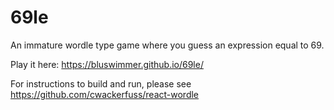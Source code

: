# 69le
An immature wordle type game where you guess an expression equal to 69.

Play it here: https://bluswimmer.github.io/69le/

For instructions to build and run, please see https://github.com/cwackerfuss/react-wordle

